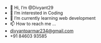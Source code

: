 - 👋 Hi, I’m @Divyant29
- 👀 I’m interested in Coding
- 🌱 I’m currently learning web development
- 📫 How to reach me ...
- divyantparmar234@gmail.com
- +91 84603 93585

<!---
Divyant29/Divyant29 is a ✨ special ✨ repository because its `README.md` (this file) appears on your GitHub profile.
You can click the Preview link to take a look at your changes.
--->
